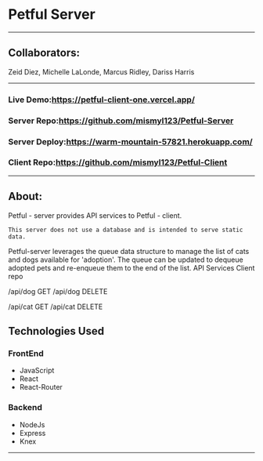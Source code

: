 # Petful Server
---------------------------------------------------------------------------------

## Collaborators:
Zeid Diez,
Michelle LaLonde,
Marcus Ridley,
Dariss Harris

---------------------------------------------------------------------------------

### Live Demo:https://petful-client-one.vercel.app/

### Server Repo:https://github.com/mismyl123/Petful-Server

### Server Deploy:https://warm-mountain-57821.herokuapp.com/

### Client Repo:https://github.com/mismyl123/Petful-Client
---------------------------------------------------------------------------------

## About:


Petful - server provides API services to Petful - client.

    This server does not use a database and is intended to serve static data.

Petful-server leverages the queue data structure to manage the list of cats and dogs available for 'adoption'. The queue can be updated to dequeue adopted pets and re-enqueue them to the end of the list.
API Services
Client repo



/api/dog GET
/api/dog DELETE

/api/cat GET
/api/cat DELETE

## Technologies Used

### FrontEnd

   * JavaScript
   * React
   * React-Router

### Backend

   * NodeJs
   * Express
   * Knex

______________________________________________________________
